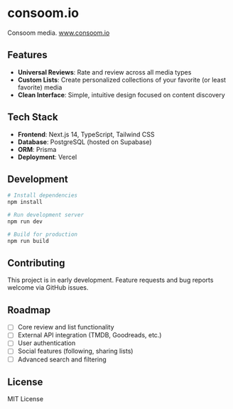# consoom.io

Consoom media.
www.consoom.io

## Features

- **Universal Reviews**: Rate and review across all media types
- **Custom Lists**: Create personalized collections of your favorite (or least favorite) media
- **Clean Interface**: Simple, intuitive design focused on content discovery

## Tech Stack

- **Frontend**: Next.js 14, TypeScript, Tailwind CSS
- **Database**: PostgreSQL (hosted on Supabase)
- **ORM**: Prisma
- **Deployment**: Vercel

## Development

```bash
# Install dependencies
npm install

# Run development server
npm run dev

# Build for production
npm run build
```

## Contributing

This project is in early development. Feature requests and bug reports welcome via GitHub issues.

## Roadmap

- [ ] Core review and list functionality
- [ ] External API integration (TMDB, Goodreads, etc.)
- [ ] User authentication
- [ ] Social features (following, sharing lists)
- [ ] Advanced search and filtering

## License

MIT License